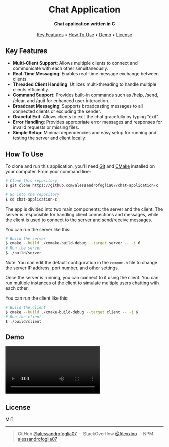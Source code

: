 <h1 align="center">
  <br>
  Chat Application
</h1>

<h4 align="center">Chat application written in C</h4>

<p align="center">
  <a href="#key-features">Key Features</a> •
  <a href="#how-to-use">How To Use</a> •
  <a href="#demo">Demo</a> •
  <a href="#license">License</a>
</p>

## Key Features

-   **Multi-Client Support**: Allows multiple clients to connect and communicate with each other simultaneously.
-   **Real-Time Messaging**: Enables real-time message exchange between clients.
-   **Threaded Client Handling**: Utilizes multi-threading to handle multiple clients efficiently.
-   **Command Support**: Provides built-in commands such as /help, /send, /clear, and /quit for enhanced user interaction.
-   **Broadcast Messaging**: Supports broadcasting messages to all connected clients or excluding the sender.
-   **Graceful Exit**: Allows clients to exit the chat gracefully by typing "exit".
-   **Error Handling**: Provides appropriate error messages and responses for invalid requests or missing files.
-   **Simple Setup**: Minimal dependencies and easy setup for running and testing the server and client locally.

## How To Use

To clone and run this application, you'll need [Git](https://git-scm.com) and [CMake](https://cmake.org/)
installed on your computer. From your command line:

```bash
# Clone this repository
$ git clone https://github.com/alessandrofoglia07/chat-application-c

# Go into the repository
$ cd chat-application-c
```

The app is divided into two main components: the server and the client. The server is responsible for handling client
connections and messages, while the client is used to connect to the server and send/receive messages.

You can run the server like this:

```bash
# Build the server
$ cmake --build ./cmmake-build-debug --target server -- -j 6
# Run the server
$ ./build/server
```

Note: You can edit the default configuration in the `common.h` file to change the server IP address, port number, and
other settings.

Once the server is running, you can connect to it using the client. You can run multiple instances of the client to
simulate multiple users chatting with each other.

You can run the client like this:

```bash
# Build the client
$ cmake --build ./cmake-build-debug --target client -- -j 6
# Run the client
$ ./build/client
```

## Demo

<a href="https://github.com/alessandrofoglia07/chat-application-c/raw/main/.github/C-Chat-App-Demo.mp4">
  <video src="https://github.com/alessandrofoglia07/chat-application-c/raw/main/.github/C-Chat-App-Demo.mp4"></video>
</a>

## License

MIT

---

> GitHub [@alessandrofoglia07](https://github.com/alessandrofoglia07) &nbsp;&middot;&nbsp;
> StackOverflow [@Alexxino](https://stackoverflow.com/users/21306952/alexxino) &nbsp;&middot;&nbsp;
> NPM [alessandrofoglia07](https://www.npmjs.com/~alessandrofoglia07)

